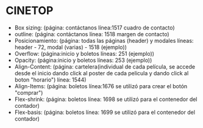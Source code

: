 # CINETOP
- Box sizing: (página: contáctanos línea:1517 cuadro de contacto)
- outline: (página: contáctanos línea: 1518 margen de contacto)
- Posicionamiento: (página: todas las páginas (header) y modales líneas: header - 72, modal   (varias) - 1518 (ejemplo))
- Overflow: (página:inicio y boletos líneas: 251 (ejemplo))
- Opacity: (página:inicio y boletos líneas: 253 (ejemplo))
- Align-Content: (página: cartelera(individual de cada película, se accede desde el inicio dando click al poster de cada pelicula y dando click al boton "horario") línea: 1544)
- Align-Items: (página: boletos línea:1676 se utilizó para crear el botón "comprar")
- Flex-shrink: (página: boletos línea: 1698 se utilizó para el contenedor del contador)
- Flex-basis: (página: boletos línea: 1699 se utilizó para el contenedor del contador)
